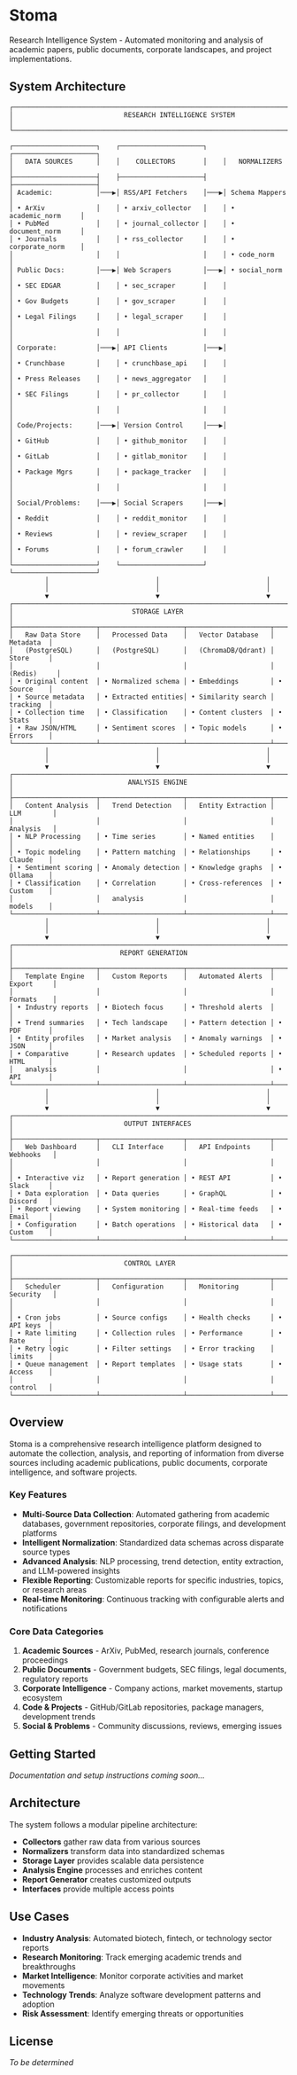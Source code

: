# Stoma

Research Intelligence System - Automated monitoring and analysis of academic papers, public documents, corporate landscapes, and project implementations.

## System Architecture

```
┌─────────────────────────────────────────────────────────────────────────────────┐
│                            RESEARCH INTELLIGENCE SYSTEM                         │
└─────────────────────────────────────────────────────────────────────────────────┘

┌─────────────────────┐    ┌─────────────────────┐    ┌─────────────────────┐
│   DATA SOURCES      │    │    COLLECTORS       │    │   NORMALIZERS       │
├─────────────────────┤    ├─────────────────────┤    ├─────────────────────┤
│ Academic:           │───▶│ RSS/API Fetchers    │───▶│ Schema Mappers      │
│ • ArXiv             │    │ • arxiv_collector   │    │ • academic_norm     │
│ • PubMed            │    │ • journal_collector │    │ • document_norm     │
│ • Journals          │    │ • rss_collector     │    │ • corporate_norm    │
│                     │    │                     │    │ • code_norm         │
│ Public Docs:        │───▶│ Web Scrapers        │───▶│ • social_norm       │
│ • SEC EDGAR         │    │ • sec_scraper       │    │                     │
│ • Gov Budgets       │    │ • gov_scraper       │    │                     │
│ • Legal Filings     │    │ • legal_scraper     │    │                     │
│                     │    │                     │    │                     │
│ Corporate:          │───▶│ API Clients         │───▶│                     │
│ • Crunchbase        │    │ • crunchbase_api    │    │                     │
│ • Press Releases    │    │ • news_aggregator   │    │                     │
│ • SEC Filings       │    │ • pr_collector      │    │                     │
│                     │    │                     │    │                     │
│ Code/Projects:      │───▶│ Version Control     │───▶│                     │
│ • GitHub            │    │ • github_monitor    │    │                     │
│ • GitLab            │    │ • gitlab_monitor    │    │                     │
│ • Package Mgrs      │    │ • package_tracker   │    │                     │
│                     │    │                     │    │                     │
│ Social/Problems:    │───▶│ Social Scrapers     │───▶│                     │
│ • Reddit            │    │ • reddit_monitor    │    │                     │
│ • Reviews           │    │ • review_scraper    │    │                     │
│ • Forums            │    │ • forum_crawler     │    │                     │
└─────────────────────┘    └─────────────────────┘    └─────────────────────┘
         │                           │                           │
         │                           │                           │
         ▼                           ▼                           ▼
┌─────────────────────────────────────────────────────────────────────────────────┐
│                              STORAGE LAYER                                     │
├─────────────────────┬─────────────────────┬─────────────────────┬─────────────┤
│   Raw Data Store    │   Processed Data    │   Vector Database   │   Metadata  │
│   (PostgreSQL)      │   (PostgreSQL)      │   (ChromaDB/Qdrant) │   Store     │
│                     │                     │                     │ (Redis)     │
│ • Original content  │ • Normalized schema │ • Embeddings        │ • Source    │
│ • Source metadata   │ • Extracted entities│ • Similarity search │   tracking  │
│ • Collection time   │ • Classification    │ • Content clusters  │ • Stats     │
│ • Raw JSON/HTML     │ • Sentiment scores  │ • Topic models      │ • Errors    │
└─────────────────────┴─────────────────────┴─────────────────────┴─────────────┘
         │                           │                           │
         │                           │                           │
         ▼                           ▼                           ▼
┌─────────────────────────────────────────────────────────────────────────────────┐
│                             ANALYSIS ENGINE                                    │
├─────────────────────┬─────────────────────┬─────────────────────┬─────────────┤
│   Content Analysis  │   Trend Detection   │   Entity Extraction │  LLM        │
│                     │                     │                     │  Analysis   │
│ • NLP Processing    │ • Time series       │ • Named entities    │             │
│ • Topic modeling    │ • Pattern matching  │ • Relationships     │ • Claude    │
│ • Sentiment scoring │ • Anomaly detection │ • Knowledge graphs  │ • Ollama    │
│ • Classification    │ • Correlation       │ • Cross-references  │ • Custom    │
│                     │   analysis          │                     │   models    │
└─────────────────────┴─────────────────────┴─────────────────────┴─────────────┘
         │                           │                           │
         │                           │                           │
         ▼                           ▼                           ▼
┌─────────────────────────────────────────────────────────────────────────────────┐
│                           REPORT GENERATION                                    │
├─────────────────────┬─────────────────────┬─────────────────────┬─────────────┤
│   Template Engine   │   Custom Reports    │   Automated Alerts  │  Export     │
│                     │                     │                     │  Formats    │
│ • Industry reports  │ • Biotech focus     │ • Threshold alerts  │             │
│ • Trend summaries   │ • Tech landscape    │ • Pattern detection │ • PDF       │
│ • Entity profiles   │ • Market analysis   │ • Anomaly warnings  │ • JSON      │
│ • Comparative       │ • Research updates  │ • Scheduled reports │ • HTML      │
│   analysis          │                     │                     │ • API       │
└─────────────────────┴─────────────────────┴─────────────────────┴─────────────┘
         │                           │                           │
         │                           │                           │
         ▼                           ▼                           ▼
┌─────────────────────────────────────────────────────────────────────────────────┐
│                            OUTPUT INTERFACES                                   │
├─────────────────────┬─────────────────────┬─────────────────────┬─────────────┤
│   Web Dashboard     │   CLI Interface     │   API Endpoints     │  Webhooks   │
│                     │                     │                     │             │
│ • Interactive viz   │ • Report generation │ • REST API          │ • Slack     │
│ • Data exploration  │ • Data queries      │ • GraphQL           │ • Discord   │
│ • Report viewing    │ • System monitoring │ • Real-time feeds   │ • Email     │
│ • Configuration     │ • Batch operations  │ • Historical data   │ • Custom    │
└─────────────────────┴─────────────────────┴─────────────────────┴─────────────┘

┌─────────────────────────────────────────────────────────────────────────────────┐
│                            CONTROL LAYER                                       │
├─────────────────────┬─────────────────────┬─────────────────────┬─────────────┤
│   Scheduler         │   Configuration     │   Monitoring        │  Security   │
│                     │                     │                     │             │
│ • Cron jobs         │ • Source configs    │ • Health checks     │ • API keys  │
│ • Rate limiting     │ • Collection rules  │ • Performance       │ • Rate      │
│ • Retry logic       │ • Filter settings   │ • Error tracking    │   limits    │
│ • Queue management  │ • Report templates  │ • Usage stats       │ • Access    │
│                     │                     │                     │   control   │
└─────────────────────┴─────────────────────┴─────────────────────┴─────────────┘
```

## Overview

Stoma is a comprehensive research intelligence platform designed to automate the collection, analysis, and reporting of information from diverse sources including academic publications, public documents, corporate intelligence, and software projects.

### Key Features

- **Multi-Source Data Collection**: Automated gathering from academic databases, government repositories, corporate filings, and development platforms
- **Intelligent Normalization**: Standardized data schemas across disparate source types
- **Advanced Analysis**: NLP processing, trend detection, entity extraction, and LLM-powered insights
- **Flexible Reporting**: Customizable reports for specific industries, topics, or research areas
- **Real-time Monitoring**: Continuous tracking with configurable alerts and notifications

### Core Data Categories

1. **Academic Sources** - ArXiv, PubMed, research journals, conference proceedings
2. **Public Documents** - Government budgets, SEC filings, legal documents, regulatory reports
3. **Corporate Intelligence** - Company actions, market movements, startup ecosystem
4. **Code & Projects** - GitHub/GitLab repositories, package managers, development trends
5. **Social & Problems** - Community discussions, reviews, emerging issues

## Getting Started

*Documentation and setup instructions coming soon...*

## Architecture

The system follows a modular pipeline architecture:
- **Collectors** gather raw data from various sources
- **Normalizers** transform data into standardized schemas
- **Storage Layer** provides scalable data persistence
- **Analysis Engine** processes and enriches content
- **Report Generator** creates customized outputs
- **Interfaces** provide multiple access points

## Use Cases

- **Industry Analysis**: Automated biotech, fintech, or technology sector reports
- **Research Monitoring**: Track emerging academic trends and breakthroughs
- **Market Intelligence**: Monitor corporate activities and market movements
- **Technology Trends**: Analyze software development patterns and adoption
- **Risk Assessment**: Identify emerging threats or opportunities

## License

*To be determined*
